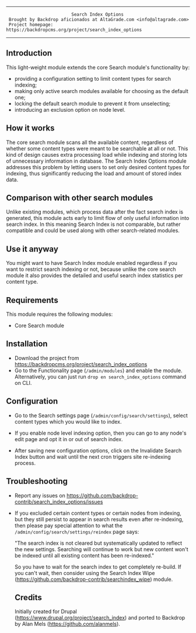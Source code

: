 --------------------------------------------------------------------------------
                             Search Index Options
     Brought by Backdrop aficionados at AltaGrade.com <info@altagrade.com>
     Project homepage: https://backdropcms.org/project/search_index_options
--------------------------------------------------------------------------------

Introduction
------------

This light-weight module extends the core Search module's functionality by:

- providing a configuration setting to limit content types for search indexing;
- making only active search modules available for choosing as the default one;
- locking the default search module to prevent it from unselecting;
- introducing an exclusion option on node level.

How it works
------------
The core search module scans all the available content, regardless of whether
some content types were meant to be searchable at all or not. This kind of
design causes extra processing load while indexing and storing lots of
unnecessary information in database. The Search Index Options module addresses
this problem by letting users to set only desired content types for indexing,
thus significantly reducing the load and amount of stored index data.

Comparison with other search modules
------------------------------------
Unlike existing modules, which process data after the fact search index is
generated, this module acts early to limit flow of only useful information into
search index. In this meaning Search Index is not comparable, but rather
compatible and could be used along with other search-related modules.

Use it anyway
-------------
You might want to have Search Index module enabled regardless if you want to
restrict search indexing or not, because unlike the core search module it also
provides the detailed and useful search index statistics per content type.


Requirements
------------

This module requires the following modules:

 * Core Search module


Installation
------------
* Download the project from https://backdropcms.org/project/search_index_options
* Go to the Functionality page (`/admin/modules`) and enable the module.
  Alternatively, you can just run `drop en search_index_options` command on CLI.


Configuration
-------------

* Go to the Search settings page (`/admin/config/search/settings`), select content
  types which you would like to index.

* If you enable node level indexing option, then you can go to any node's edit
  page and opt it in or out of search index.

* After saving new configuration options, click on the Invalidate Search Index
  button and wait until the next cron triggers site re-indexing process.


Troubleshooting
---------------

* Report any issues on https://github.com/backdrop-contrib/search_index_options/issues

* If you excluded certain content types or certain nodes from indexing, but they
  still persist to appear in search results even after re-indexing, then please
  pay special attention to what the `/admin/config/search/settings/reindex` page
  says:

    "The search index is not cleared but systematically updated to reflect the
    new settings. Searching will continue to work but new content won't be
    indexed until all existing content has been re-indexed."

  So you have to wait for the search index to get completely re-build. If you
  can't wait, then consider using the Search Index Wipe
  (https://github.com/backdrop-contrib/searchindex_wipe) module.


  Credits
  -------

  Initially created for Drupal (https://www.drupal.org/project/search_index) and
  ported to Backdrop by Alan Mels (https://github.com/alanmels).
